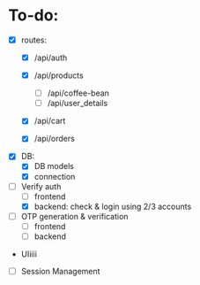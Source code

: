# To-do:
- [x] routes:
    - [x] /api/auth
    - [x] /api/products 
    
        - [ ] /api/coffee-bean
        - [ ] /api/user_details
    - [x] /api/cart
    - [x] /api/orders

- [x] DB: 
    - [x] DB models
    - [x] connection

- [ ] Verify auth 
    - [ ] frontend
    - [x] backend: check & login using 2/3 accounts

- [ ] OTP generation & verification
    - [ ] frontend
    - [ ] backend

- UIiiii
    
- [ ] Session Management
